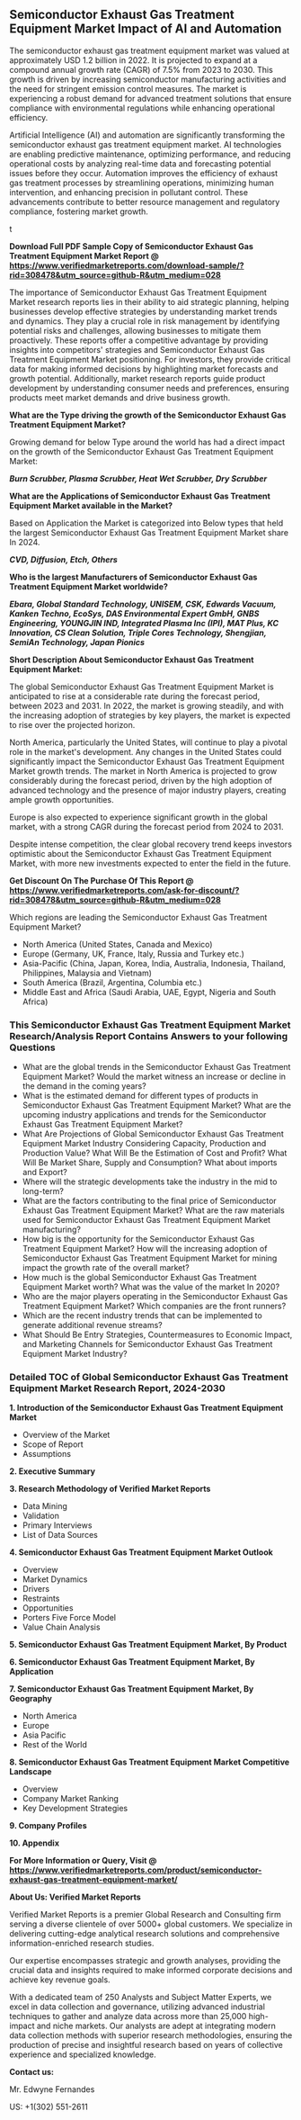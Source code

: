 <h2>Semiconductor Exhaust Gas Treatment Equipment Market Impact of AI and Automation</h2><p>The semiconductor exhaust gas treatment equipment market was valued at approximately USD 1.2 billion in 2022. It is projected to expand at a compound annual growth rate (CAGR) of 7.5% from 2023 to 2030. This growth is driven by increasing semiconductor manufacturing activities and the need for stringent emission control measures. The market is experiencing a robust demand for advanced treatment solutions that ensure compliance with environmental regulations while enhancing operational efficiency.</p><p>Artificial Intelligence (AI) and automation are significantly transforming the semiconductor exhaust gas treatment equipment market. AI technologies are enabling predictive maintenance, optimizing performance, and reducing operational costs by analyzing real-time data and forecasting potential issues before they occur. Automation improves the efficiency of exhaust gas treatment processes by streamlining operations, minimizing human intervention, and enhancing precision in pollutant control. These advancements contribute to better resource management and regulatory compliance, fostering market growth.</p>t</p><p id="" class=""><strong>Download Full PDF Sample Copy of Semiconductor Exhaust Gas Treatment Equipment Market Report @ <a href="https://www.verifiedmarketreports.com/download-sample/?rid=308478&utm_source=github-R&utm_medium=028" target="_blank">https://www.verifiedmarketreports.com/download-sample/?rid=308478&utm_source=github-R&utm_medium=028</a></strong></p><p>The importance of&nbsp;Semiconductor Exhaust Gas Treatment Equipment Market research reports lies in their ability to aid strategic planning, helping businesses develop effective strategies by understanding market trends and dynamics. They play a crucial role in risk management by identifying potential risks and challenges, allowing businesses to mitigate them proactively. These reports offer a competitive advantage by providing insights into competitors' strategies and Semiconductor Exhaust Gas Treatment Equipment Market positioning. For investors, they provide critical data for making informed decisions by highlighting market forecasts and growth potential. Additionally, market research reports guide product development by understanding consumer needs and preferences, ensuring products meet market demands and drive business growth.</p><p><strong>What are the&nbsp;Type driving the growth of the Semiconductor Exhaust Gas Treatment Equipment Market?</strong></p><p id="" class="">Growing demand for below Type around the world has had a direct impact on the growth of the Semiconductor Exhaust Gas Treatment Equipment Market:</p><em><strong>Burn Scrubber, Plasma Scrubber, Heat Wet Scrubber, Dry Scrubber</strong></em></p><strong>What are the&nbsp;Applications&nbsp;of Semiconductor Exhaust Gas Treatment Equipment Market available in the Market?</strong></p><p id="" class="">Based on Application the Market is categorized into Below types that held the largest Semiconductor Exhaust Gas Treatment Equipment Market share In 2024.</p><em><strong>CVD, Diffusion, Etch, Others</strong></em></p><strong>Who is the largest Manufacturers of Semiconductor Exhaust Gas Treatment Equipment Market worldwide?</strong></p><p><em><strong>Ebara, Global Standard Technology, UNISEM, CSK, Edwards Vacuum, Kanken Techno, EcoSys, DAS Environmental Expert GmbH, GNBS Engineering, YOUNGJIN IND, Integrated Plasma Inc (IPI), MAT Plus, KC Innovation, CS Clean Solution, Triple Cores Technology, Shengjian, SemiAn Technology, Japan Pionics</strong></em></p><p id="" class=""><strong>Short Description About Semiconductor Exhaust Gas Treatment Equipment Market:</strong></p><p>The global Semiconductor Exhaust Gas Treatment Equipment Market is anticipated to rise at a considerable rate during the forecast period, between 2023 and 2031. In 2022, the market is growing steadily, and with the increasing adoption of strategies by key players, the market is expected to rise over the projected horizon.</p><p>North America, particularly the United States, will continue to play a pivotal role in the market's development. Any changes in the United States could significantly impact the Semiconductor Exhaust Gas Treatment Equipment Market growth trends. The market in North America is projected to grow considerably during the forecast period, driven by the high adoption of advanced technology and the presence of major industry players, creating ample growth opportunities.</p><p>Europe is also expected to experience significant growth in the global market, with a strong CAGR during the forecast period from 2024 to 2031.</p><p>Despite intense competition, the clear global recovery trend keeps investors optimistic about the Semiconductor Exhaust Gas Treatment Equipment Market, with more new investments expected to enter the field in the future.</p><p id="" class=""><strong>Get Discount On The Purchase Of This Report @ <a href="https://www.verifiedmarketreports.com/ask-for-discount/?rid=308478&utm_source=github-R&utm_medium=028" target="_blank">https://www.verifiedmarketreports.com/ask-for-discount/?rid=308478&utm_source=github-R&utm_medium=028</a></strong></p>Which regions are leading the Semiconductor Exhaust Gas Treatment Equipment Market?</p><ul><li>North America (United States, Canada and Mexico)</li><li>Europe (Germany, UK, France, Italy, Russia and Turkey etc.)</li><li>Asia-Pacific (China, Japan, Korea, India, Australia, Indonesia, Thailand, Philippines, Malaysia and Vietnam)</li><li>South America (Brazil, Argentina, Columbia etc.)</li><li>Middle East and Africa (Saudi Arabia, UAE, Egypt, Nigeria and South Africa)</li></ul><h3 id="" class="">This Semiconductor Exhaust Gas Treatment Equipment Market Research/Analysis Report Contains Answers to your following Questions</h3><ul><li>What are the global trends in the Semiconductor Exhaust Gas Treatment Equipment Market? Would the market witness an increase or decline in the demand in the coming years?</li><li>What is the estimated demand for different types of products in Semiconductor Exhaust Gas Treatment Equipment Market? What are the upcoming industry applications and trends for the Semiconductor Exhaust Gas Treatment Equipment Market?</li><li>What Are Projections of Global Semiconductor Exhaust Gas Treatment Equipment Market Industry Considering Capacity, Production and Production Value? What Will Be the Estimation of Cost and Profit? What Will Be Market Share, Supply and Consumption? What about imports and Export?</li><li>Where will the strategic developments take the industry in the mid to long-term?</li><li>What are the factors contributing to the final price of Semiconductor Exhaust Gas Treatment Equipment Market? What are the raw materials used for Semiconductor Exhaust Gas Treatment Equipment Market manufacturing?</li><li>How big is the opportunity for the Semiconductor Exhaust Gas Treatment Equipment Market? How will the increasing adoption of Semiconductor Exhaust Gas Treatment Equipment Market for mining impact the growth rate of the overall market?</li><li>How much is the global Semiconductor Exhaust Gas Treatment Equipment Market worth? What was the value of the market In 2020?</li><li>Who are the major players operating in the Semiconductor Exhaust Gas Treatment Equipment Market? Which companies are the front runners?</li><li>Which are the recent industry trends that can be implemented to generate additional revenue streams?</li><li>What Should Be Entry Strategies, Countermeasures to Economic Impact, and Marketing Channels for Semiconductor Exhaust Gas Treatment Equipment Market Industry?</li></ul><h3 id="" class="">Detailed TOC of Global Semiconductor Exhaust Gas Treatment Equipment Market Research Report, 2024-2030</h3><p id="" class=""><strong>1. Introduction of the Semiconductor Exhaust Gas Treatment Equipment Market</strong></p><ul><li>Overview of the Market</li><li>Scope of Report</li><li>Assumptions</li></ul><p id="" class=""><strong>2. Executive Summary</strong></p><p id="" class=""><strong>3. Research Methodology of Verified Market Reports</strong></p><ul><li>Data Mining</li><li>Validation</li><li>Primary Interviews</li><li>List of Data Sources</li></ul><p id="" class=""><strong>4. Semiconductor Exhaust Gas Treatment Equipment Market Outlook</strong></p><ul><li>Overview</li><li>Market Dynamics</li><li>Drivers</li><li>Restraints</li><li>Opportunities</li><li>Porters Five Force Model</li><li>Value Chain Analysis</li></ul><p id="" class=""><strong>5. Semiconductor Exhaust Gas Treatment Equipment Market, By Product</strong></p><p id="" class=""><strong>6. Semiconductor Exhaust Gas Treatment Equipment Market, By Application</strong></p><p id="" class=""><strong>7. Semiconductor Exhaust Gas Treatment Equipment Market, By Geography</strong></p><ul><li>North America</li><li>Europe</li><li>Asia Pacific</li><li>Rest of the World</li></ul><p id="" class=""><strong>8. Semiconductor Exhaust Gas Treatment Equipment Market Competitive Landscape</strong></p><ul><li>Overview</li><li>Company Market Ranking</li><li>Key Development Strategies</li></ul><p id="" class=""><strong>9. Company Profiles</strong></p><p id="" class=""><strong>10. Appendix</strong></p><p id="" class=""><strong>For More Information or Query, Visit @ <a href="https://www.verifiedmarketreports.com/product/semiconductor-exhaust-gas-treatment-equipment-market/" target="_blank">https://www.verifiedmarketreports.com/product/semiconductor-exhaust-gas-treatment-equipment-market/</a></strong></p><p id="" class=""><strong>About Us: Verified Market Reports</strong></p><p id="" class="">Verified Market Reports is a premier Global Research and Consulting firm serving a diverse clientele of over 5000+ global customers. We specialize in delivering cutting-edge analytical research solutions and comprehensive information-enriched research studies.</p><p id="" class="">Our expertise encompasses strategic and growth analyses, providing the crucial data and insights required to make informed corporate decisions and achieve key revenue goals.</p><p id="" class="">With a dedicated team of 250 Analysts and Subject Matter Experts, we excel in data collection and governance, utilizing advanced industrial techniques to gather and analyze data across more than 25,000 high-impact and niche markets. Our analysts are adept at integrating modern data collection methods with superior research methodologies, ensuring the production of precise and insightful research based on years of collective experience and specialized knowledge.</p><p id="" class=""><strong>Contact us:</strong></p><p id="" class="">Mr. Edwyne Fernandes</p><p id="" class="">US: +1(302) 551-2611</p>